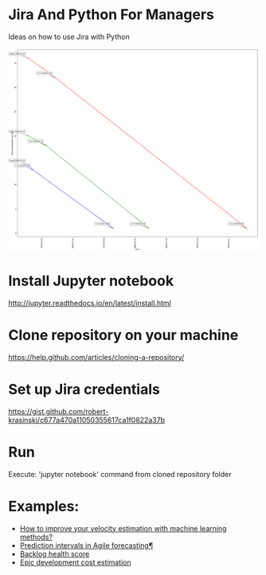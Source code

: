 # Jira And Python For Managers
Ideas on how to use Jira with Python 

![Screenshot](burndown_chart.png)

# Install Jupyter notebook
http://jupyter.readthedocs.io/en/latest/install.html

# Clone repository on your machine
https://help.github.com/articles/cloning-a-repository/

# Set up Jira credentials
https://gist.github.com/robert-krasinski/c677a470a11050355617ca1f0822a37b

# Run
Execute: 'jupyter notebook' command from cloned repository folder


# Examples:
* [How to improve your velocity estimation with machine learning methods?](https://robert-krasinski.github.io/JiraAndPythonForManagers/How%20to%20improve%20your%20velocity%20estimation%20with%20machine%20learning%20methods_.html)
* [Prediction intervals in Agile forecasting¶](https://robert-krasinski.github.io/JiraAndPythonForManagers/Prediction%20intervals%20in%20Agile%20forecasting.html)
* [Backlog health score](https://robert-krasinski.github.io/JiraAndPythonForManagers/Backlog%20health%20score-Extended%20version%20for%20blog.html)
* [Epic development cost estimation](https://robert-krasinski.github.io/JiraAndPythonForManagers/Epic%20costs%20estimation%20-%20extended%20version%20for%20blog.html)
